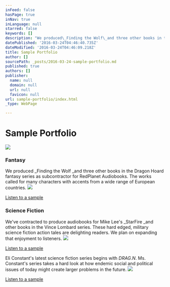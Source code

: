```yaml
---
inFeed: false
hasPage: true
inNav: true
inLanguage: null
starred: false
keywords: []
description: "We produced\_Finding the Wolf\_and three other books in the Dragon Hoard fantasy series as subcontractor for RedPlanet Audiobooks. The works called for many characters with accents from a wide range of European countries."
datePublished: '2016-03-24T04:46:40.735Z'
dateModified: '2016-03-24T04:46:09.218Z'
title: Sample Portfolio
author: []
sourcePath: _posts/2016-03-24-sample-portfolio.md
published: true
authors: []
publisher:
  name: null
  domain: null
  url: null
  favicon: null
url: sample-portfolio/index.html
_type: WebPage

---
```

# Sample Portfolio
![](https://s3-us-west-2.amazonaws.com/the-grid-img/p/99fc6da0caeb3125ed737d6902d62b8a646e9bdd.jpg)

### Fantasy

We produced _Finding the Wolf _and three other books in the Dragon Hoard fantasy series as subcontractor for RedPlanet Audiobooks. The works called for many characters with accents from a wide range of European countries.
![](https://the-grid-user-content.s3-us-west-2.amazonaws.com/96d721c0-7a59-42fa-8227-1b3addf10cc8.jpg)

[Listen to a sample][0]

### Science Fiction

We've contracted to produce audiobooks for Mike Lee's _StarFire _and other books in the Vince Lombard series. These hard edged, military science fiction action tales are delighting readers. We plan on expanding that enjoyment to listeners.
![](https://the-grid-user-content.s3-us-west-2.amazonaws.com/125a24f1-4f2a-4cd5-b7d1-2449b7d1a374.jpg)

[Listen to a sample][1]

Eli Constant's latest science fiction series begins with _DRAG.N_. Ms. Constant's series takes a hard look at how endemic social and political issues of today might create larger problems in the future.
![](https://the-grid-user-content.s3-us-west-2.amazonaws.com/1e58dc8a-4a86-4e89-862c-93aed4338b9c.jpg)

[Listen to a sample][2]

[0]: http://digital-tales.com/audio/FindingTheWolf_part1_Chp1.mp3
[1]: http://digital-tales.com/audio/StarFire_Prologue3dB.mp3
[2]: http://digital-tales.com/audio/JasonBrenizer_DRAG.N.mp3
